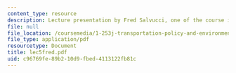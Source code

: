 ```yaml
---
content_type: resource
description: Lecture presentation by Fred Salvucci, one of the course instructors.
file: null
file_location: /coursemedia/1-253j-transportation-policy-and-environmental-limits-spring-2004/c96769fe89b210d9fbed4113122fb81c_lec5fred.pdf
file_type: application/pdf
resourcetype: Document
title: lec5fred.pdf
uid: c96769fe-89b2-10d9-fbed-4113122fb81c
---
```

